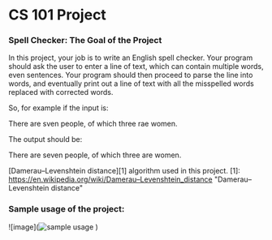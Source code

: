 # CS 101 Project
### Spell Checker: The Goal of the Project
In this project, your job is to write an English spell checker. Your program should ask the user to enter a line of text, which can contain multiple words, even sentences. Your program should
then proceed to parse the line into words, and eventually print out a line of text with all the misspelled words replaced with corrected words.

So, for example if the input is:

There are sven people, of which three rae women.

The output should be:

There are seven people, of which three are women.

[Damerau–Levenshtein distance][1] algorithm used in this project.
[1]: https://en.wikipedia.org/wiki/Damerau–Levenshtein_distance "Damerau–Levenshtein distance"

### Sample usage of the project:
![image](![sample usage](https://github.com/furkankeremselimoglu/SpellChecker/assets/83104753/9271fd7f-7ea3-438e-9b44-c993b8ffe4ee)
)

